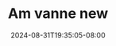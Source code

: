 --- 
title: "Am vanne new"
description: "  bokeh Am vanne new   full baru"
date: 2024-08-31T19:35:05-08:00
file_code: "eoilrxx320ts"
draft: false
cover: "wpnxuu40n3icuxvj.jpg"
tags: ["vanne", "new", "bokep-indo", "bokep-viral", "bokep-ig"]
length: 85
fld_id: "1483130"
foldername: "Am vanne new"
categories: ["Am vanne new"]
views: 0
---
